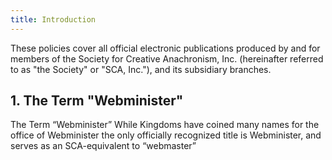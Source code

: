 ```yaml
---
title: Introduction
---
```

These policies cover all official electronic publications produced by and for members of the Society for Creative Anachronism, Inc. (hereinafter referred to as "the Society" or "SCA, Inc."), and its subsidiary branches.

## 1. The Term "Webminister"

The Term “Webminister” While Kingdoms have coined many names for the office of Webminister the only officially recognized title is Webminister, and serves as an SCA-equivalent to “webmaster”